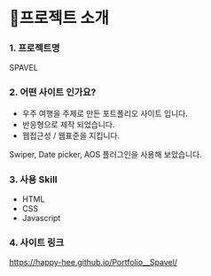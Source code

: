 # 📌프로젝트 소개


### 1. 프로젝트명

SPAVEL

### 2. 어떤 사이트 인가요?

- 우주 여행을 주제로 만든 포트폴리오 사이트 입니다.
- 반응형으로 제작 되었습니다.
- 웹접근성 / 웹표준을 지킵니다.

Swiper, Date picker, AOS 플러그인을 사용해 보았습니다.

### 3. 사용 Skill

- HTML
- CSS
- Javascript

### 4. 사이트 링크

https://happy-hee.github.io/Portfolio__Spavel/
